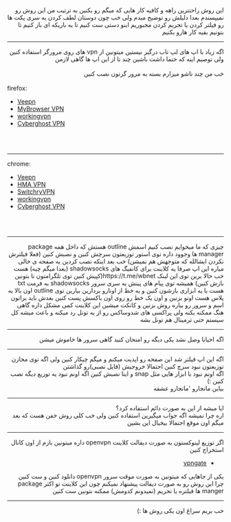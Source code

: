 <div dir="rtl">
این روش راحتترین راهه و کافیه کار هایی که میگم رو بکنین  به ترتیب  من  این روش رو نمیپسندم  بعدا دلیلش رو توضیح میدم ولی خب چون دوستان لطف کردن یه سری پکت ها رو فیلتر کردن یا تحریم کردن مجبوریم اینو دستی ست کنیم  تا یه باریکه ای  باز کنیم تا بتونیم بقیه کار هارو بکنیم
<hr/>
اگه زیاد با اپ های لپ تاب درگیر نیستین میتونین از vpn های روی مرورگر استفاده کنین  ولی توصیم اینه که حتما داشت باشین  چند تا از این اپ ها  گاهی لازمن
<br><br>
خب من چند تاشو میزارم  بسته به مرور گرتون  نصب کنین  
<br><br>
</div>
firefox:
<div>
 <p>
        <ul>
            <li><a href="https://addons.mozilla.org/en-US/firefox/addon/veepn-free-fast-security-vpn/">Veepn </a></li>
            <li><a href="https://addons.mozilla.org/en-US/firefox/addon/mybrowser-vpn/">MyBrowser VPN</a></li>
            <li><a href="https://addons.mozilla.org/en-US/firefox/addon/workingvpn-the-vpn-that-works/">workingvpn</a></li>
            <li><a href="https://addons.mozilla.org/en-US/firefox/addon/cyberghost-vpn-free-proxy/">Cyberghost VPN</a></li>
        </ul>
    </p>
    <br><br><hr/>
chrome:

 <p>
        <ul>
            <li><a href="https://chrome.google.com/webstore/detail/hma-vpn-proxy-unblocker/poeojclicodamonabcabmapamjkkmnnk?hl=en">Veepn </a></li>
            <li><a href="https://chrome.google.com/webstore/detail/stay-secure-with-cybergho/ffbkglfijbcbgblgflchnbphjdllaogb?hl=en">HMA VPN </a></li>
            <li><a href="https://chrome.google.com/webstore/detail/switcherry-vpn/oabjfflolbfafefcbolpjemiioikojcd?hl=en-GB&authuser=0">SwitchryVPN</a></li>
            <li><a href="https://chrome.google.com/webstore/detail/mhngpdlhojliikfknhfaglpnddniijfh">workingvpn</a></li>
            <li><a href="https://chrome.google.com/webstore/detail/stay-secure-with-cybergho/ffbkglfijbcbgblgflchnbphjdllaogb?hl=en">Cyberghost VPN</a></li>
        </ul>
    </p>
    <br><br><hr/>
    
</div>
<div dir='rtl'>
چیزی که ما میخوایم نصب کنیم اسمش outline هستش که داخل همه package manager ها وجوود داره توی استور توزیعتون سرچش کنین و نصبش کنین (فعلا فیلترش نکردن ایشالله که متوجهش هم نمیشن) خب بعد اینکه نصب کردین یه صفحه ی خالی میاره 
این اپ صرفا یه کلاینت برای کانفیگ های shadowsocks (بعدا میگم چیه) هست 
خب حالا برین توی این لینک 
https://t.me/wbnet(کپیش کنین توی تلگرامتون تا بتونین بازش کنین)
همیشه توی پیام های پینش یه سری سرور shadowsocks  به فرمت txt هست 
با یه ابزاری بازشون کنین و یه خط از اونارو بردارین 
بیارین توی outline
اون بالا یه پلاس هست اونو بزنین و اون یک خط رو روی اون باکسش پست کنین 
بعدش باید براتون اسم و سرور رو بیاره روش بزنین و کانکت میشین 
این کلاینت کمی مشکل داره گاهی هنگ ممکنه بکنه ولی پراکسی های شدوساکس رو از یه تونل رد میکنه و باعث میشه کل سیستم حتی ترمینال هم تونل بشه 
<hr/>
اگه احیانا وصل نشد یکی دیگه رو امتحان کنید گاهی سرور ها خاموش میشن
<hr/>
اگه این اپ فیلتر شد  این صفحه رو اپدیت میکنم و میگم چیکار کنین ولی اگه توی مخازن توزیعتون نبود سرچ کنین احتمالا خروجیش (فایل نصبی)رو گذاشتن 
<br>
اگه اونم نبود با ابزار هایی مثل snap  و اینا نصبش کنین 
اگه اونم نبود یه توزیع دیگه نصب کنین  :) 
<br>
بیاین مانجارو ٬مانجارو عشقه
<hr/>
ایا میشه از این به صورت دائم استفاده کرد؟
<br> اره چرا نمیشه اگه جواب میگیرین استفاده کنین ولی خب کلی روش خفن هست که بعد میگم اون موقع احتمالا بیخیال این بشین

</div>
<hr>
<div dir='rtl'>    
اگر توزیع لینوکستون به صورت دیفالت  کلاینت openvpn داره میتونین بازم از اون کانال استخراج کنین 
<br>
<ul><li><a href="https://www.vpngate.net/en/">vpngate</a></li></ul>
یکی از جاهایی که میتونین به صورت موقت سرور openvpn دانلود کنین و ست کنین
<br>
چرا این روش رو به صورت دیفالت پیشنهاد نمیکنم
چون این کلاینت تو اکثر  package manger ها فیلتره  یا تحریم (نمیدونم کدومش) ممکنه نتونین ست کنین 
<hr>
خب بریم سراغ اون یکی روش ها :)
</div>
